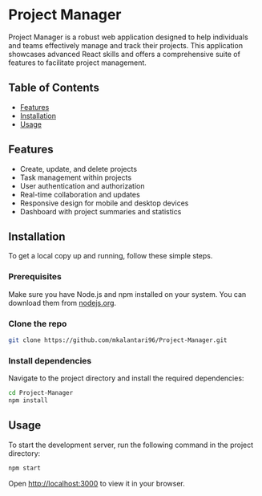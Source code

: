 # Project Manager

Project Manager is a robust web application designed to help individuals and teams effectively manage and track their projects. This application showcases advanced React skills and offers a comprehensive suite of features to facilitate project management.

## Table of Contents

- [Features](#features)
- [Installation](#installation)
- [Usage](#usage)

## Features

- Create, update, and delete projects
- Task management within projects
- User authentication and authorization
- Real-time collaboration and updates
- Responsive design for mobile and desktop devices
- Dashboard with project summaries and statistics

## Installation

To get a local copy up and running, follow these simple steps.

### Prerequisites

Make sure you have Node.js and npm installed on your system. You can download them from [nodejs.org](https://nodejs.org/).

### Clone the repo

```bash
git clone https://github.com/mkalantari96/Project-Manager.git
```

### Install dependencies

Navigate to the project directory and install the required dependencies:

```bash
cd Project-Manager
npm install
```

## Usage

To start the development server, run the following command in the project directory:

```bash
npm start
```

Open [http://localhost:3000](http://localhost:3000) to view it in your browser.

